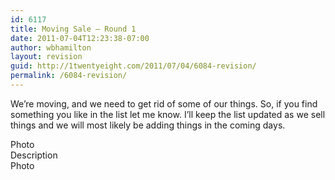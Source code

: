 ```yaml
---
id: 6117
title: Moving Sale — Round 1
date: 2011-07-04T12:23:38-07:00
author: wbhamilton
layout: revision
guid: http://1twentyeight.com/2011/07/04/6084-revision/
permalink: /6084-revision/
---
```

We&#8217;re moving, and we need to get rid of some of our things. So, if you find something you like in the list let me know. I&#8217;ll keep the list updated as we sell things and we will most likely be adding things in the coming days.

<div class="threecol-one">
  Photo
</div>

<div class="threecol-one">
  Description
</div>

<div class="threecol-one">
  Photo
</div>
